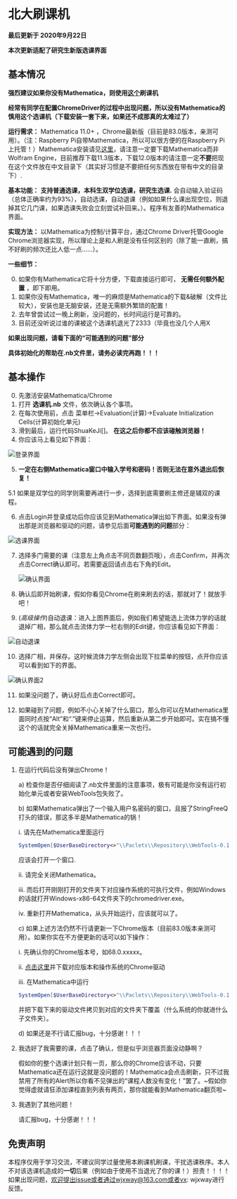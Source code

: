 # 北大刷课机

**最后更新于 2020年9月22日**

**本次更新适配了研究生新版选课界面**

## 基本情况

**强烈建议如果你没有Mathematica，则使用[这个](https://github.com/zhongxinghong/PKUAutoElective)刷课机**

**经常有同学在配置ChromeDriver的过程中出现问题，所以没有Mathematica的慎用这个选课机（下载安装一套下来，如果还不成那真的太难过了）**

**运行需求：** Mathematica 11.0+ ，Chrome最新版（目前是83.0版本，亲测可用）。（注：Raspberry Pi自带Mathematica，所以可以很方便的在Raspberry Pi上托管！）Mathematica安装请见<u>[这里](https://tiebamma.github.io/InstallTutorial/)</u>，请注意一定要下载Mathematica而非Wolfram Engine，目前推荐下载11.3版本，下载12.0版本的请注意一定**不要**把现在这个文件放在中文目录下（其实好习惯是不要把任何东西放在带有中文的目录下）.

**基本功能：** **支持普通选课，本科生双学位选课，研究生选课.** 会自动输入验证码（总体正确率约为93%），自动选课，自动退课（例如如果什么课出现空位，则退掉其它几门课，如果选课失败会立刻尝试补回来。）。程序有友善的Mathematica界面。

**实现方法：** 以Mathematica为控制/计算平台，通过Chrome Driver托管Google Chrome浏览器实现，所以理论上是和人刷是没有任何区别的（除了能一直刷，搞不好刷的频次还比人低一点……）。

**一些细节：**

0. 如果你有Mathematica它将十分方便，下载直接运行即可， **无需任何额外配置** ，即下即用。
1. 如果你没有Mathematica，唯一的麻烦是Mathematica的下载&破解（文件比较大），安装也是无脑安装，还是无需额外繁琐的配置！
2. 去年曾尝试过一晚上刷新，没问题的，长时间运行是可靠的。
3. 目前还没听说过谁的课被这个选课机退光了2333（毕竟也没几个人用X



**如果出现问题，请看下面的“可能遇到的问题”部分**

**具体初始化的帮助在.nb文件里，请务必读完再跑！！！**



## 基本操作 

0. 先激活安装Mathematica/Chrome
1. 打开 **选课机.nb** 文件，依次确认各个事项。
2. 在每次使用前，点击 菜单栏->Evaluation(计算)->Evaluate Initialization Cells(计算初始化单元)
3. 滑到最后，运行代码ShuaKeJi\[\]。 **在这之后你都不应该碰触浏览器！**
4. 你应该马上看见如下界面：

![登录界面](https://raw.githubusercontent.com/wjxway/image-storage/master/shuakeji1.png)

5. **一定在右侧Mathematica窗口中输入学号和密码！否则无法在意外退出后恢复！**

5.1 如果是双学位的同学则需要再进行一步，选择到底需要刷主修还是辅双的课程。

6. 点击Login并登录成功后你应该见到Mathematica弹出如下界面。如果没有弹出那是浏览器和驱动的问题，请参见后面**可能遇到的问题**部分：

![选课界面](https://raw.githubusercontent.com/wjxway/image-storage/master/shuakeji2.png)

7. 选择多门需要的课（注意左上角点击不同页数翻页哦），点击Confirm，并再次点击Correct确认即可。若需要返回请点击右下角的Edit。

   ![确认界面](https://raw.githubusercontent.com/wjxway/image-storage/master/shuakeji3.png)

8. 确认后即开始刷课，假如你看见Chrome在刷来刷去的话，那就对了！就放手吧！

9. (*高级操作*)自动退课：进入上图界面后，例如我们希望能选上流体力学的话就退掉广相，那么就点击流体力学一栏右侧的Edit键，你应该看见如下界面：

![自动退课](https://raw.githubusercontent.com/wjxway/image-storage/master/shuakeji4.png)

10. 选择广相，并保存。这时候流体力学左侧会出现下拉菜单的按钮，点开你应该可以看到如下的界面。

![确认界面2](https://raw.githubusercontent.com/wjxway/image-storage/master/shuakeji5.png)

11. 如果没问题了，确认好后点击Correct即可。

12. 如果碰到了问题，例如不小心关掉了什么窗口，那么你可以在Mathematica里面同时点按“Alt”和“.”键来停止运算，然后重新从第二步开始即可。实在搞不懂这个的话就完全关掉Mathematica重来一次也行。


## 可能遇到的问题

1. 在运行代码后没有弹出Chrome！

    a) 检查你是否仔细阅读了.nb文件里面的注意事项，极有可能是你没有运行初始化单元或者安装WebTools包失败了。
   
    b) 如果Mathematica弹出了一个输入用户名密码的窗口，且报了StringFreeQ打头的错误，那这多半是Mathematica的锅！
    
      i. 请先在Mathematica里面运行
      
      ```mathematica
      SystemOpen[$UserBaseDirectory<>"\\Paclets\\Repository\\WebTools-0.1.1\\WebDriver\\ChromeDriver"]
      ```
      
      应该会打开一个窗口.
      
      ii. 请完全关闭Mathematica。
      
      iii. 而后打开刚刚打开的文件夹下对应操作系统的可执行文件，例如Windows的话就打开Windows-x86-64文件夹下的chromedriver.exe。
      
      iv. 重新打开Mathematica，从头开始运行，应该就可以了。
      
   c) 如果上述方法仍然不行请更新一下Chrome版本（目前83.0版本亲测可用）。如果你实在不方便更新的话可以如下操作：
   
      i. 先确认你的Chrome版本号，如68.0.xxxxx。
     
      ii. [点击这里](http://npm.taobao.org/mirrors/chromedriver)并下载对应版本和操作系统的Chrome驱动
      
      iii. 在Mathematica中运行
      
      ```mathematica
      SystemOpen[$UserBaseDirectory<>"\\Paclets\\Repository\\WebTools-0.1.1\\WebDriver\\ChromeDriver"]
      ```
      
      并把下载下来的驱动文件拷贝到对应的文件夹下覆盖（什么系统的你就进什么子文件夹）。
      
   d) 如果还是不行请汇报bug，十分感谢！！！
   
2. 我选好了我需要的课，点击了确认，但是似乎浏览器页面没动静啊？

    假如你的整个选课计划只有一页，那么你的Chrome应该不动，只要Mathematica还在运行这就是没问题的！Mathematica会点击刷新，只不过我禁用了所有的Alert所以你看不见弹出的“课程人数没有变化！”罢了。~假如你觉得虚就请狂添加课程直到列表有两页，那你就能看到Mathematica翻页啦~

3. 我遇到了其他问题！

    请汇报bug，十分感谢！！！

## 免责声明

本程序仅用于学习交流，不建议同学过量使用本刷课机刷课，干扰选课秩序。本人不对该选课机造成的**一切**后果（例如由于使用不当退光了你的课！）担责！！！！
如果出现问题，欢迎提出issue或者通过wjxway@163.com或者vx: wjxway进行反馈。

